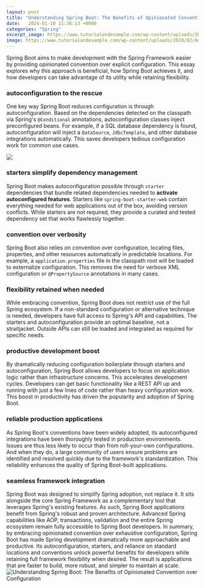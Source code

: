 ```yaml
---
layout: post
title: "Understanding Spring Boot: The Benefits of Opinionated Convention over Configuration"
date:   2024-01-10 11:36:13 +0000
categories: "Spring"
excerpt_image: https://www.tutorialandexample.com/wp-content/uploads/2020/02/Advantages-of-Spring-Boot.png
image: https://www.tutorialandexample.com/wp-content/uploads/2020/02/Advantages-of-Spring-Boot.png
---
```


Spring Boot aims to make development with the Spring Framework easier by providing opinionated convention over explicit configuration. This essay explores why this approach is beneficial, how Spring Boot achieves it, and how developers can take advantage of its utility while retaining flexibility.
### autoconfiguration to the rescue
One key way Spring Boot reduces configuration is through autoconfiguration. Based on the dependencies detected on the classpath via Spring's `@Conditional` annotations, autoconfiguration classes inject preconfigured beans. For example, if a SQL database dependency is found, autoconfiguration will inject a `DataSource`, `JdbcTemplate`, and other database integrations automatically. This saves developers tedious configuration work for common use cases.

![](https://www.bacancytechnology.com/blog/wp-content/uploads/2021/08/Benefits-Of-Spring-Boot-min.jpg)
### starters simplify dependency management 
Spring Boot makes autoconfiguration possible through `starter` dependencies that bundle related dependencies needed to **activate autoconfigured features**. Starters like `spring-boot-starter-web` contain everything needed for web applications out of the box, avoiding version conflicts. While starters are not required, they provide a curated and tested dependency set that works flawlessly together.
### convention over verbosity
Spring Boot also relies on convention over configuration, locating files, properties, and other resources automatically in predictable locations. For example, a `application.properties` file in the classpath root will be loaded to externalize configuration. This removes the need for verbose XML configuration or `@PropertySource` annotations in many cases.
### flexibility retained when needed
While embracing convention, Spring Boot does not restrict use of the full Spring ecosystem. If a non-standard configuration or alternative technique is needed, developers have full access to Spring's API and capabilities. The starters and autoconfiguration provide an optimal baseline, not a straitjacket. Outside APIs can still be loaded and integrated as required for specific needs.
### productive development boost
By dramatically reducing configuration boilerplate through starters and autoconfiguration, Spring Boot allows developers to focus on application logic rather than infrastructure concerns. This accelerates development cycles. Developers can get basic functionality like a REST API up and running with just a few lines of code rather than heavy configuration work. This boost in productivity has driven the popularity and adoption of Spring Boot.
### reliable production applications
As Spring Boot's conventions have been widely adopted, its autoconfigured integrations have been thoroughly tested in production environments. Issues are thus less likely to occur than from roll-your-own configurations. And when they do, a large community of users ensure problems are identified and resolved quickly due to the framework's standardization. This reliability enhances the quality of Spring Boot-built applications.
### seamless framework integration 
Spring Boot was designed to simplify Spring adoption, not replace it. It sits alongside the core Spring Framework as a complementary tool that leverages Spring's existing features. As such, Spring Boot applications benefit from Spring's robust and proven architecture. Advanced Spring capabilities like AOP, transactions, validation and the entire Spring ecosystem remain fully accessible to Spring Boot developers.
In summary, by embracing opinionated convention over exhaustive configuration, Spring Boot has made Spring development dramatically more approachable and productive. Its autoconfiguration, starters, and reliance on standard locations and conventions unlock powerful benefits for developers while retaining full framework flexibility when desired. The result is applications that are faster to build, more robust, and simpler to maintain at scale.
 ![Understanding Spring Boot: The Benefits of Opinionated Convention over Configuration](https://www.tutorialandexample.com/wp-content/uploads/2020/02/Advantages-of-Spring-Boot.png)